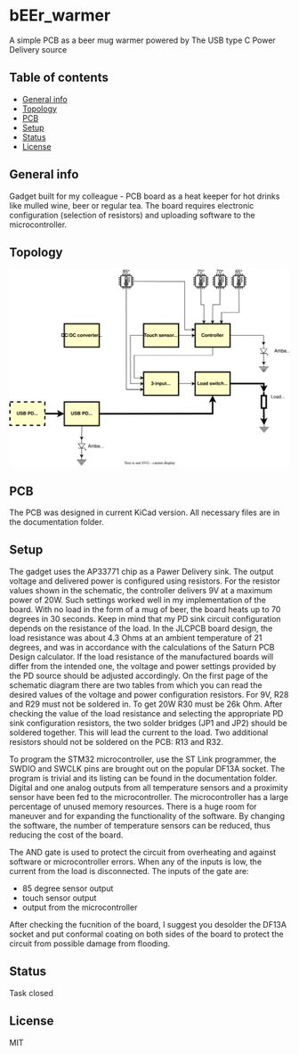 # bEEr_warmer
A simple PCB as a beer mug warmer powered by The USB type C Power Delivery source
## Table of contents
* [General info](#general-info)
* [Topology](#topology)
* [PCB](#pcb)
* [Setup](#setup)
* [Status](#status)
* [License](#license)
## General info
Gadget built for my colleague - PCB board as a heat keeper for hot drinks like mulled wine, beer or regular tea.
The board requires electronic configuration (selection of resistors) and uploading software to the microcontroller.
## Topology
![Diagram](./Documentation/Diagram.svg)
## PCB
The PCB was designed in current KiCad version. All necessary files are in the documentation folder.
## Setup
The gadget uses the AP33771 chip as a Pawer Delivery sink. The output voltage and delivered power is configured using resistors. For the resistor values shown in the schematic, the controller delivers 9V at a maximum power of 20W. Such settings worked well in my implementation of the board. With no load in the form of a mug of beer, the board heats up to 70 degrees in 30 seconds. Keep in mind that my PD sink circuit configuration depends on the resistance of the load. In the JLCPCB board design, the load resistance was about 4.3 Ohms at an ambient temperature of 21 degrees, and was in accordance with the calculations of the Saturn PCB Design calculator. If the load resistance of the manufactured boards will differ from the intended one, the voltage and power settings provided by the PD source should be adjusted accordingly. On the first page of the schematic diagram there are two tables from which you can read the desired values of the voltage and power configuration resistors. For 9V, R28 and R29 must not be soldered in. To get 20W R30 must be 26k Ohm. After checking the value of the load resistance and selecting the appropriate PD sink configuration resistors, the two solder bridges (JP1 and JP2) should be soldered together. This will lead the current to the load. Two additional resistors should not be soldered on the PCB: R13 and R32.

To program the STM32 microcontroller, use the ST Link programmer, the SWDIO and SWCLK pins are brought out on the popular DF13A socket. The program is trivial and its listing can be found in the documentation folder. Digital and one analog outputs from all temperature sensors and a proximity sensor have been fed to the microcontroller. The microcontroller has a large percentage of unused memory resources. There is a huge room for maneuver and for expanding the functionality of the software. By changing the software, the number of temperature sensors can be reduced, thus reducing the cost of the board.

The AND gate is used to protect the circuit from overheating and against software or microcontroller errors. When any of the inputs is low, the current from the load is disconnected. The inputs of the gate are:
- 85 degree sensor output
- touch sensor output
- output from the microcontroller

After checking the fucnition of the board, I suggest you desolder the DF13A socket and put conformal coating on both sides of the board to protect the circuit from possible damage from flooding.
## Status
Task closed
## License
MIT


